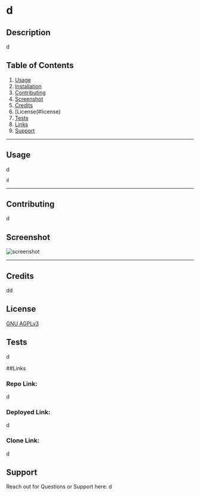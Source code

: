 


# d

## Description
d



## Table of Contents
1. [Usage](#usage)
2. [Installation](#installation)
3. [Contributing](#contributing)
4. [Screenshot](#screenshot)
5. [Credits](#credits)
6. [License(#license)
7. [Tests](#tests)
8. [Links](#links)
9. [Support](#support)

---

<a id="usage"></a>
## Usage
d

<a id="installation"></a>
```
d
```

---

<a id="contributing"></a>
## Contributing
d


<a id="screenshot"></a>
## Screenshot
![screenshot](./assets/images/d)

---

<a id="credits"></a>
## Credits
dd


<a id="license"></a>
## License
[GNU AGPLv3](url)


<a id="tests"></a>
## Tests
d


<a id="links"></a>
##Links
### Repo Link:
 d
### Deployed Link:
d
### Clone Link:
d


<a id="support"></a>
## Support
Reach out for Questions or Support here:
d


